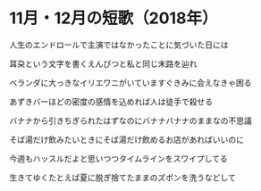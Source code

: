 # 11月・12月の短歌（2018年）

人生のエンドロールで主演ではなかったことに気づいた日には

耳朶という文字を書くえんぴつと私と同じ末路を辿れ

ベランダに大っきなイリエワニがいていますぐきみに会えなきゃ困る

あずきバーほどの密度の感情を込めれば人は徒手で殺せる

バナナから引きちぎられたはずなのにバナナバナナのままなの不思議

そば湯だけ飲みたいときにそば湯だけ飲めるお店があればいいのに

今週もハッスルだよと思いつつタイムラインをスワイプしてる

生きてゆくたとえば夏に脱ぎ捨てたままのズボンを洗うなどして

